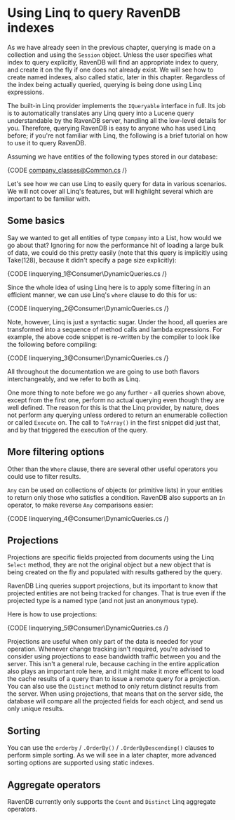 ﻿# Using Linq to query RavenDB indexes

As we have already seen in the previous chapter, querying is made on a collection and using the `Session` object. Unless the user specifies what index to query explicitly, RavenDB will find an appropriate index to query, and create it on the fly if one does not already exist. We will see how to create named indexes, also called static, later in this chapter. Regardless of the index being actually queried, querying is being done using Linq expressions.

The built-in Linq provider implements the `IQueryable` interface in full. Its job is to automatically translates any Linq query into a Lucene query understandable by the RavenDB server, handling all the low-level details for you. Therefore, querying RavenDB is easy to anyone who has used Linq before; if you're not familiar with Linq, the following is a brief tutorial on how to use it to query RavenDB.

Assuming we have entities of the following types stored in our database:

{CODE company_classes@Common.cs /}

Let's see how we can use Linq to easily query for data in various scenarios. We will not cover all Linq's features, but will highlight several which are important to be familiar with.

## Some basics

Say we wanted to get all entities of type `Company` into a List, how would we go about that? Ignoring for now the performance hit of loading a large bulk of data, we could do this pretty easily (note that this query is implicitly using Take(128), because it didn't specify a page size explicitly):

{CODE linquerying_1@Consumer\DynamicQueries.cs /}

Since the whole idea of using Linq here is to apply some filtering in an efficient manner, we can use Linq's `where` clause to do this for us:

{CODE linquerying_2@Consumer\DynamicQueries.cs /}

Note, however, Linq is just a syntactic sugar. Under the hood, all queries are transformed into a sequence of method calls and lambda expressions. For example, the above code snippet is re-written by the compiler to look like the following before compiling:

{CODE linquerying_3@Consumer\DynamicQueries.cs /}

All throughout the documentation we are going to use both flavors interchangeably, and we refer to both as Linq.

One more thing to note before we go any further - all queries shown above, except from the first one, perform no actual querying even though they are well defined. The reason for this is that the Linq provider, by nature, does not perform any querying unless ordered to return an enumerable collection or called `Execute` on. The call to `ToArray()` in the first snippet did just that, and by that triggered the execution of the query.

## More filtering options

Other than the `Where` clause, there are several other useful operators you could use to filter  results.

`Any` can be used on collections of objects (or primitive lists) in your entities to return only those who satisfies a condition. RavenDB also supports an `In` operator, to make reverse `Any` comparisons easier:

{CODE linquerying_4@Consumer\DynamicQueries.cs /}

## Projections

Projections are specific fields projected from documents using the Linq `Select` method, they are not the original object but a new object that is being created on the fly and populated with results gathered by the query.

RavenDB Linq queries support projections, but its important to know that projected entities are not being tracked for changes. That is true even if the projected type is a named type (and not just an anonymous type).

Here is how to use projections:

{CODE linquerying_5@Consumer\DynamicQueries.cs /}

Projections are useful when only part of the data is needed for your operation. Whenever change tracking isn't required, you're advised to consider using projections to ease bandwidth traffic between you and the server. This isn't a general rule, because caching in the entire application also plays an important role here, and it might make it more efficent to load the cache results of a query than to issue a remote query for a projection.
You can also use the `Distinct` method to only return distinct results from the server. When using projections, that means that on the server side, the database will compare all the projected fields for each object, and send us only unique results.

## Sorting

You can use the `orderby` / `.OrderBy()` / `.OrderByDescending()` clauses to perform simple sorting. As we will see in a later chapter, more advanced sorting options are supported using static indexes.

## Aggregate operators

RavenDB currently only supports the `Count` and `Distinct` Linq aggregate operators.
